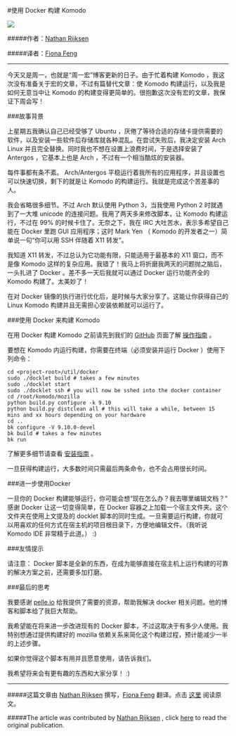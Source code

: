 #使用 Docker 构建 Komodo

![](http://resource.docker.cn/komodo-x11-ssh.png)


#####作者：[Nathan Rijksen](https://twitter.com/NathanRijksen)

#####译者：[Fiona Feng](https://twitter.com/usuede)

***



今天又是周一，也就是“周一宏”博客更新的日子。由于忙着构建 Komodo ，我这次没有准备关于宏的文章，不过有篇替代文章：使 Komodo 构建运行，以及我是如何无意当中让 Komodo 的构建变得更简单的。很抱歉这次没有宏的文章，我保证下周会写！


###故事背景

上星期五我确认自己已经受够了 Ubuntu ，厌倦了等待合适的存储卡提供需要的软件，以及安装一些软件后存储库就各种混乱。在尝试失败后，我决定安装 Arch Linux 并且完全替换。同时我也不想在设置上浪费时间，于是选择安装了 Antergos ，它基本上也是 Arch ，不过有一个相当酷炫的安装器。

每件事都有条不紊。 Arch/Antergos 平稳运行着我所有的应用程序，并且设置也可以快速切换，剩下的就是让 Komodo 的构建运行。我就是完成这个苦差事的人。

我会省略很多细节。不过 Arch 默认使用 Python 3，当我使用 Python 2 时就遇到了一大堆 unicode 的连接问题。我用了两天多来修改脚本，让 Komodo 构建运行，不过在 99% 的时候卡住了。无奈之下，我在 IRC 大吐苦水，表示多希望自己能在 Docker 里跑 GUI 应用程序；这时 Mark Yen （ Komodo 的开发者之一）简单说一句“你可以用 SSH 伴随着 X11 转发”。

我知道 X11 转发，不过总认为它功能有限，只能适用于最基本的 X11 窗口，而不是像 Komodo 这样的复杂应用。我错了！我马上将折磨我两天的问题抛之脑后，一头扎进了 Docker 。差不多一天后我就可以通过 Docker 运行功能齐全的 Komodo 构建了。太美妙了！

在对 Docker 镜像的执行进行优化后，是时候与大家分享了。这能让你获得自己的 Linux Komodo 构建并且无需担心安装依赖就可以运行了。

###使用 Docker 来构建 Komodo

在用 Docker 构建 Komodo 之前请先到我们的 [GitHub](https://github.com/Komodo/KomodoEdit) 页面了解 [操作指南](https://github.com/Komodo/KomodoEdit#building-with-docker) 。

要想在 Komodo 内运行构建，你需要在终端（必须安装并运行 Docker ）使用下列命令：

```
cd <project-root>/util/docker
sudo ./docklet build # takes a few minutes
sudo ./docklet start
sudo ./docklet ssh # you will now be sshed into the docker container
cd /root/komodo/mozilla
python build.py configure -k 9.10
python build.py distclean all # this will take a while, between 15 mins and xx hours depending on your hardware
cd ..
bk configure -V 9.10.0-devel
bk build # takes a few minutes
bk run
```

了解更多细节请查看 [安装指南](https://github.com/Komodo/KomodoEdit/blob/trunk/BUILD.txt) 。

一旦获得构建运行，大多数时间只需最后两条命令，也不会占用很长时间。


###进一步使用Docker

一旦你的 Docker 构建能够运行，你可能会想“现在怎么办？我去哪里编辑文档？” 感谢 Docker 让这一切变得简单，在 Docker 容器之上加载一个宿主文件夹。这个文件夹在使用上文提及的 docklet 脚本的同时生成。一旦需要运行构建，你就可以用喜欢的任何方式在宿主机的项目根目录下，方便地编辑文件。（我听说 Komodo IDE 非常精于此道。） :)


###友情提示

请注意： Docker 脚本是全新的东西，在成为能够直接在宿主机上运行构建的可靠的解决方案之前，还需要多加打磨。


###最后的思考

我要感谢 [pelle.io](http://pelle.io/) 给我提供了需要的资源，帮助我解决 docker 相关问题。他的博客和脚本给了我巨大帮助。

我希望能在将来进一步改进现有的 Docker 脚本，不过这取决于有多少人使用。我特别想通过提供构建好的 mozilla 依赖关系来简化这个构建过程，预计能减少一半的上述步骤。

如果你觉得这个脚本有用并且愿意使用，请告诉我们。

我希望将来会有更有趣的东西和大家分享！ :)

***

#####这篇文章由 [Nathan Rijksen](https://twitter.com/NathanRijksen) 撰写，[Fiona Feng](https://twitter.com/usuede) 翻译。点击 [这里](http://komodoide.com/blog/2014-07/building-komodo-with-docker/) 阅读原文。

#####The article was contributed by [Nathan Rijksen](https://twitter.com/NathanRijksen) , click [here](http://komodoide.com/blog/2014-07/building-komodo-with-docker/) to read the original publication.
